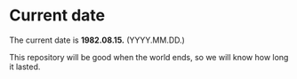 # Current date

The current date is **1982.08.15.** (YYYY.MM.DD.)

This repository will be good when the world ends, so we will know how long it lasted.